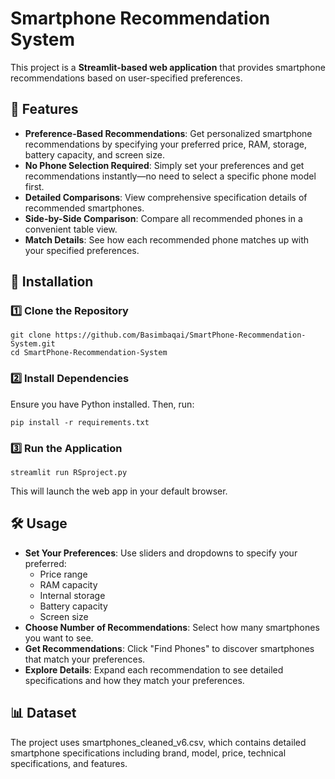 # Smartphone Recommendation System

This project is a **Streamlit-based web application** that provides smartphone recommendations based on user-specified preferences.

## 📌 Features

- **Preference-Based Recommendations**: Get personalized smartphone recommendations by specifying your preferred price, RAM, storage, battery capacity, and screen size.
- **No Phone Selection Required**: Simply set your preferences and get recommendations instantly—no need to select a specific phone model first.
- **Detailed Comparisons**: View comprehensive specification details of recommended smartphones.
- **Side-by-Side Comparison**: Compare all recommended phones in a convenient table view.
- **Match Details**: See how each recommended phone matches up with your specified preferences.

## 🚀 Installation

### 1️⃣ Clone the Repository
```
git clone https://github.com/Basimbaqai/SmartPhone-Recommendation-System.git
cd SmartPhone-Recommendation-System
```

### 2️⃣ Install Dependencies
Ensure you have Python installed. Then, run:
```
pip install -r requirements.txt
```

### 3️⃣ Run the Application
```
streamlit run RSproject.py
```
This will launch the web app in your default browser.

## 🛠 Usage

- **Set Your Preferences**: Use sliders and dropdowns to specify your preferred:
  - Price range
  - RAM capacity
  - Internal storage
  - Battery capacity
  - Screen size
- **Choose Number of Recommendations**: Select how many smartphones you want to see.
- **Get Recommendations**: Click "Find Phones" to discover smartphones that match your preferences.
- **Explore Details**: Expand each recommendation to see detailed specifications and how they match your preferences.

## 📊 Dataset

The project uses smartphones_cleaned_v6.csv, which contains detailed smartphone specifications including brand, model, price, technical specifications, and features.
